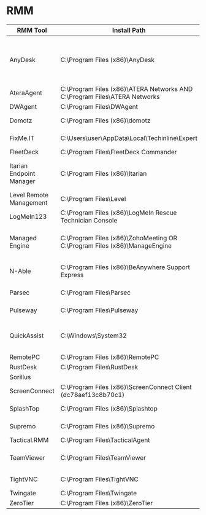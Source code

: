 # RMM

| RMM Tool                | Install Path                                              | Executable Installer                            | Publisher                                   |
|-------------------------|-----------------------------------------------------------|-------------------------------------------------|---------------------------------------------|
| AnyDesk                 | C:\Program Files (x86)\AnyDesk                            | AnyDesk.exe                                     | AnyDesk Software Gmbh OR philandro Software GmbH |
| AteraAgent              | C:\Program Files (x86)\ATERA Networks AND C:\Program Files\ATERA Networks | setup.exe                           | Atera Networks Ltd                          |
| DWAgent                 | C:\Program Files\DWAgent                                  | dwagent.exe                                     | DWSNET srl                                  |
| Domotz                  | C:\Program Files (x86)\domotz                             | domotz-windows-x64-10.exe                       | DOMOTZ INC.                                 |
| FixMe.IT                | C:\Users\user\AppData\Local\Techinline\Expert             | FixMeit Expert Setup.exe                        | Techinline Limited                          |
| FleetDeck               | C:\Program Files\FleetDeck Commander                      | fleetdeck-commander.exe                         | FleetDesk Inc                               |
| Itarian Endpoint Manager| C:\Program Files (x86)\Itarian                            | em_pvPVAdSJ_installer_win7-win11_x86_x64.exe    | Comodo Security Solutions, Inc.             |
| Level Remote Management | C:\Program Files\Level                                    |                                                 |                                             |
| LogMeIn123              | C:\Program Files (x86)\LogMeIn Rescue Technician Console  | LogMeInRescueTechnicianConsoleApp.exe           | LogMeIn, Inc                                |
| Managed Engine          | C:\Program Files (x86)\ZohoMeeting OR C:\Program Files (x86)\ManageEngine | DefaultRemoteOffice_Agent.exe                  | ZOHO Corporation Private Limited            |
| N-Able                  | C:\Program Files (x86)\BeAnywhere Support Express         | BAManagement.exe                                | N-ABLE Technologies LTD                     |
| Parsec                  | C:\Program Files\Parsec                                   | parsec-windows.exe                              | Parsec Cloud, Inc                           |
| Pulseway                | C:\Program Files\Pulseway                                 | Pulseway_x64.exe                                | MMSOFT Design Ltd.                          |
| QuickAssist             | C:\Windows\System32                                       | quickassist.exe                                 | **Baked into Windows 10/11. Microsoft         |
| RemotePC                | C:\Program Files (x86)\RemotePC                           | RemotePC.exe                                    | Idrive, Inc.                                |
| RustDesk                | C:\Program Files\RustDesk                                 | rustdesk-1.2.3-2-x86_64.exe                     | PURSLANE                                    |
| Sorillus                |                                                           | Sorillus-Launcher v1.1.exe                      | Sorillus                                    |
| ScreenConnect           | C:\Program Files (x86)\ScreenConnect Client (dc78aef13c8b70c1) | ScreenConnect.ClientSetup.exe                   | Connectwise, LLC                            |
| SplashTop               | C:\Program Files (x86)\Splashtop                          |                                                 | Splashtop, Inc                              |
| Supremo                 | C:\Program Files (x86)\Supremo                            | supremo.exe                                     | Nanosystems S.r.l.                          |
| Tactical.RMM            | C:\Program Files\TacticalAgent                            | tacticalagent-v2.7.0-windows-amd64              |                                             |
| TeamViewer              | C:\Program Files\TeamViewer                               | TeamViewer_Setup_x64.exe                        | TeamViewer Germany GmbH                     |
| TightVNC                | C:\Program Files\TightVNC                                 | tightvnc-2.8.81-gpl-setup-64bit.exe             | GLAVSOFT, OOO                               |
| Twingate                | C:\Program Files\Twingate                                 | TwingateWindowsInstaller.exe                    | Twingate Inc                                |
| ZeroTier                | C:\Program Files (x86)\ZeroTier                           | ZeroTierOne.exe                                 | Zero Tier, Inc                              |

